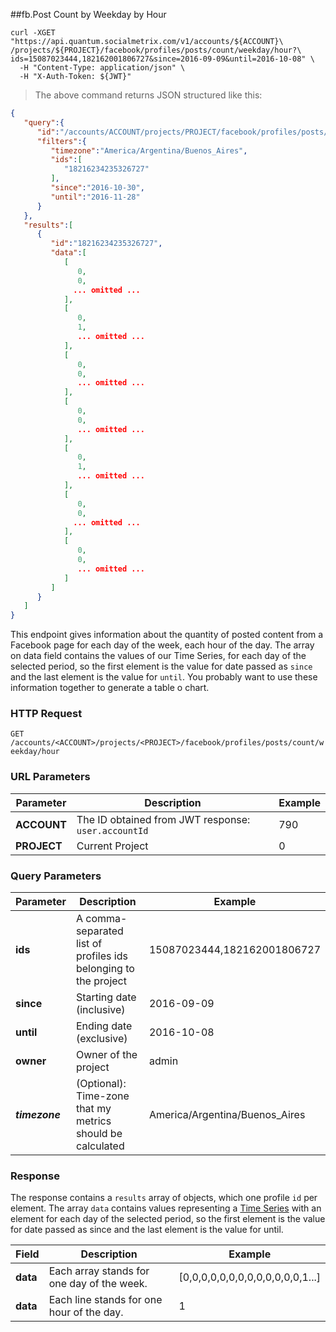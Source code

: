 ##fb.Post Count by Weekday by Hour

```shell
curl -XGET "https://api.quantum.socialmetrix.com/v1/accounts/${ACCOUNT}\
/projects/${PROJECT}/facebook/profiles/posts/count/weekday/hour?\
ids=15087023444,182162001806727&since=2016-09-09&until=2016-10-08" \
  -H "Content-Type: application/json" \
  -H "X-Auth-Token: ${JWT}"
```

> The above command returns JSON structured like this:

```json
{  
   "query":{  
      "id":"/accounts/ACCOUNT/projects/PROJECT/facebook/profiles/posts/count/weekday/hour",
      "filters":{  
         "timezone":"America/Argentina/Buenos_Aires",
         "ids":[  
            "18216234235326727"
         ],
         "since":"2016-10-30",
         "until":"2016-11-28"
      }
   },
   "results":[  
      {  
         "id":"18216234235326727",
         "data":[  
            [  
               0,
               0,
              ... omitted ...
            ],
            [  
               0,
               1,
               ... omitted ...
            ],
            [  
               0,
               0,               
               ... omitted ...
            ],
            [  
               0,
               0,
               ... omitted ...
            ],
            [  
               0,
               1,
               ... omitted ...
            ],
            [  
               0,
               0,
              ... omitted ...
            ],
            [  
               0,
               0,
               ... omitted ...
            ]
         ]
      }
   ]
}
```

This endpoint gives information about the quantity of posted content from a Facebook page for each day of the week, each hour of the day. The array on data field contains the values of our Time Series, for each day of the selected period, so the first element is the value for date passed as `since` and the last element is the value for `until`. You probably want to use these information together to generate a table o chart.

### HTTP Request

`GET /accounts/<ACCOUNT>/projects/<PROJECT>/facebook/profiles/posts/count/weekday/hour`

### URL Parameters

Parameter | Description | Example
--------- | ----------- | -----------
**ACCOUNT** | The ID obtained from JWT response: `user.accountId` | 790
**PROJECT** | Current Project | 0

### Query Parameters

Parameter | Description | Example
--------- | ----------- | -----------
**ids** | A comma-separated list of profiles ids belonging to the project | 15087023444,182162001806727
**since** | Starting date (inclusive) | 2016-09-09
**until** | Ending date (exclusive) | 2016-10-08
**owner** | Owner of the project | admin
***timezone*** | (Optional): Time-zone that my metrics should be calculated | America/Argentina/Buenos_Aires

### Response

The response contains a `results` array of objects, which one profile `id` per element. The array `data` contains values representing a [Time Series](https://en.wikipedia.org/wiki/Time_series) with an element for each day of the selected period, so the first element is the value for date passed as since and the last element is the value for until.

Field | Description | Example
--------- | ----------- | -----------
**data** | Each array stands for one day of the week. |  [0,0,0,0,0,0,0,0,0,0,0,0,0,1...]
**data** | Each line stands for one hour of the day. |  1
